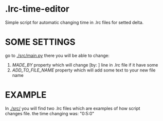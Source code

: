 # .lrc-time-editor
Simple script for automatic changing time in .lrc files for setted delta.

# SOME SETTINGS
 go to [./src/main.py](https://github.com/ruslan-ilesik/.lrc-time-editor/blob/main/src/main.py) there you will be able to change:
 1) *MADE_BY* property which will change \[by: \] line in .lrc file if it have some 
 2) *ADD_TO_FILE_NAME* property which will add some text to your new file name
 
 # EXAMPLE
  In [./src/](https://github.com/ruslan-ilesik/.lrc-time-editor/blob/main/src/) you will find two .lrc files which are examples of how script changes file. the time changing was: "0:5:0"
 
